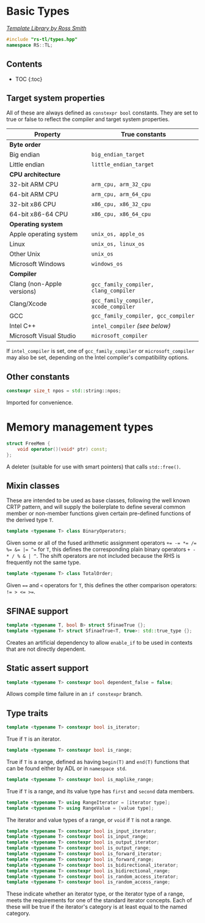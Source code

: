 # Basic Types

_[Template Library by Ross Smith](index.html)_

```c++
#include "rs-tl/types.hpp"
namespace RS::TL;
```

## Contents

* TOC
{:toc}

## Target system properties

All of these are always defined as `constexpr bool` constants. They are set to
true or false to reflect the compiler and target system properties.

| Property                    | True constants                         |
| --------                    | --------------                         |
| **Byte order**              |                                        |
| Big endian                  | `big_endian_target`                    |
| Little endian               | `little_endian_target`                 |
| **CPU architecture**        |                                        |
| 32-bit ARM CPU              | `arm_cpu, arm_32_cpu`                  |
| 64-bit ARM CPU              | `arm_cpu, arm_64_cpu`                  |
| 32-bit x86 CPU              | `x86_cpu, x86_32_cpu`                  |
| 64-bit x86-64 CPU           | `x86_cpu, x86_64_cpu`                  |
| **Operating system**        |                                        |
| Apple operating system      | `unix_os, apple_os`                    |
| Linux                       | `unix_os, linux_os`                    |
| Other Unix                  | `unix_os`                              |
| Microsoft Windows           | `windows_os`                           |
| **Compiler**                |                                        |
| Clang (non-Apple versions)  | `gcc_family_compiler, clang_compiler`  |
| Clang/Xcode                 | `gcc_family_compiler, xcode_compiler`  |
| GCC                         | `gcc_family_compiler, gcc_compiler`    |
| Intel C++                   | `intel_compiler` _(see below)_         |
| Microsoft Visual Studio     | `microsoft_compiler`                   |

If `intel_compiler` is set, one of `gcc_family_compiler` or
`microsoft_compiler` may also be set, depending on the Intel compiler's
compatibility options.

## Other constants

```c++
constexpr size_t npos = std::string::npos;
```

Imported for convenience.

# Memory management types

```c++
struct FreeMem {
    void operator()(void* ptr) const;
};
```

A deleter (suitable for use with smart pointers) that calls `std::free()`.

## Mixin classes

These are intended to be used as base classes, following the well known CRTP
pattern, and will supply the boilerplate to define several common member or
non-member functions given certain pre-defined functions of the derived
type `T`.

```c++
template <typename T> class BinaryOperators;
```

Given some or all of the fused arithmetic assignment operators
`+= -= *= /= %= &= |= ^=` for `T`, this defines the corresponding plain
binary operators `+ - * / % & | ^`. The shift operators are not included
because the RHS is frequently not the same type.

```c++
template <typename T> class TotalOrder;
```

Given `==` and `<` operators for `T`, this defines the other comparison
operators: `!= > <= >=`.

## SFINAE support

```c++
template <typename T, bool B> struct SfinaeTrue {};
template <typename T> struct SfinaeTrue<T, true>: std::true_type {};
```

Creates an artificial dependency to allow `enable_if` to be used in contexts
that are not directly dependent.

## Static assert support

```c++
template <typename T> constexpr bool dependent_false = false;
```

Allows compile time failure in an `if constexpr` branch.

## Type traits

```c++
template <typename T> constexpr bool is_iterator;
```

True if `T` is an iterator.

```c++
template <typename T> constexpr bool is_range;
```

True if `T` is a range, defined as having `begin(T)` and `end(T)` functions
that can be found either by ADL or in `namespace std`.

```c++
template <typename T> constexpr bool is_maplike_range;
```

True if `T` is a range, and its value type has `first` and `second` data
members.

```c++
template <typename T> using RangeIterator = [iterator type];
template <typename T> using RangeValue = [value type];
```

The iterator and value types of a range, or `void` if `T` is not a range.

```c++
template <typename T> constexpr bool is_input_iterator;
template <typename T> constexpr bool is_input_range;
template <typename T> constexpr bool is_output_iterator;
template <typename T> constexpr bool is_output_range;
template <typename T> constexpr bool is_forward_iterator;
template <typename T> constexpr bool is_forward_range;
template <typename T> constexpr bool is_bidirectional_iterator;
template <typename T> constexpr bool is_bidirectional_range;
template <typename T> constexpr bool is_random_access_iterator;
template <typename T> constexpr bool is_random_access_range;
```

These indicate whether an iterator type, or the iterator type of a range,
meets the requirements for one of the standard iterator concepts. Each of
these will be true if the iterator's category is at least equal to the named
category.

